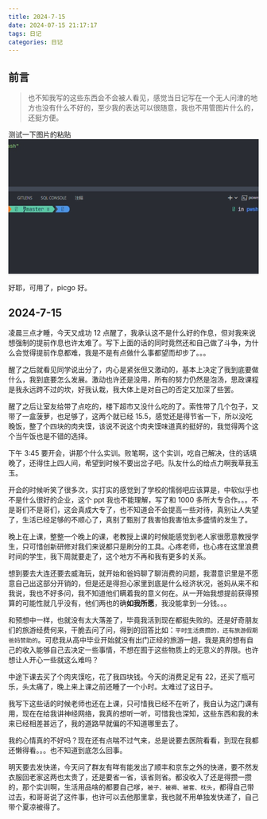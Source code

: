 ```yaml
---
title: 2024-7-15
date: 2024-07-15 21:17:17
tags: 日记
categories: 日记
---
```


## 前言
> 也不知我写的这些东西会不会被人看见，感觉当日记写在一个无人问津的地方也没有什么不好的，至少我的表达可以很随意，我也不用管图片什么的，还挺方便。

测试一下图片的粘贴
![20240715213310](https://raw.githubusercontent.com/MarchPhantasia/pic/main/hexoblog/20240715213310.png)

好耶，可用了，picgo 好。

## 2024-7-15

凌晨三点才睡，今天又成功 12 点醒了，我承认这不是什么好的作息，但对我来说想强制的提前作息也许太难了。写下上面的话的同时竟然还和自己做了斗争，为什么会觉得提前作息都难，我是不是有点做什么事都望而却步了。。。

醒了之后就看见同学说出分了，内心是紧张但又激动的，基本上决定了我到底要做什么，我到底要怎么发展。激动也许还是没用，所有的努力仍然是泡汤，思政课程是我永远跨不过的坎，好我认栽，我大体上是对自己的否定又加深了些罢。

醒了之后让室友给带了点吃的，楼下超市又没什么吃的了。索性带了几个包子，又带了一盒菠萝，也足够了，这两个就已经 15.5，感觉还是得节省一下，所以没吃晚饭，整了个四块的肉夹馍，该说不说这个肉夹馍味道真的挺好的，我觉得两个这个当午饭也是不错的选择。

下午 3:45 要开会，讲那个什么实训。败笔啊，这个实训，吃自己解决，住的话填晚了，还得住上四人间，希望到时候不要出岔子吧。队友什么的给点力啊我草我玉玉。

开会的时候听笑了很多次，实打实的感觉到了学校的懦弱吧应该算是，中软似乎也不是什么很好的企业，这个 ppt 我也不能理解，写了和 1000 多所大专合作。。。不是哥们不是哥们，这会真成大专了，也不知道会不会提高一些对待，真别让人失望了，生活已经足够的不顺心了，真别了甄别了我害怕我害怕太多盛情的发生了。

晚上在上课，整整一个晚上的课，老教授上课的时候能感觉到老人家很愿意教授学生，只可惜创新研修对我们来说都只是刷分的工具。心疼老师，也心疼在这里浪费时间的学生，我下周就要走了，这个地方不再和我有更多的关系。

想到要去大连还要去威海玩，就开始和爸妈聊了聊消费的问题，我潜意识里是不愿意自己出这部分开销的，但是还是得担心家里到底是什么经济状况，爸妈从来不和我说，我也不好多问，我不知道他们瞒着我的意义何在。从一开始我想提前获得预算的可能性就几乎没有，他们两也的确**如我所愿**，我没能拿到一分钱。。。

和预想中一样，也就没有太大落差了，毕竟我活到现在都挺失败的。还是好奇朋友们的旅游经费何来，干脆去问了问，得到的回答比如：`平时生活费攒的，还有旅游假期爸妈赞助的`。可悲我从高中毕业开始就没有出门正经的旅游一趟，我是真的想有自己的收入能够自己去决定一些事情，不想在囿于这些物质上的无意义的界限。也许想让人开心一些就这么难吗？

中途下课去买了个肉夹馍吃，花了我四块钱。今天的消费足足有 22，还买了瓶可乐，头太痛了，晚上来上课之前还睡了一个小时。太难过了这日子。

我写下这些话的时候老师也还在上课，只可惜我已经不在听了，我自认为这门课有用，现在在给我讲神经网络，我真的想听一听，可惜我也深知，这些东西和我的未来已经相差甚远了，我的道路早就偏的不知道哪里去了。

我的心情真的不好吗？现在还有点喘不过气来，总是说要去医院看看，到现在我都还懒得看。。。也不知道到底怎么回事。

明天要去发快递，今天问了群友有咩有能发出了顺丰和京东之外的快递，要不然发衣服回老家这两也太贵了，还是要省一省，该省则省。都没收入了还是得攒一攒的，那个实训啊，生活用品啥的都要自己嗲，`被子、被褥、被套、枕头`，都得自己带过去，和哥哥说了这件事，也许可以去他那里拿，我也就不用单独发快递了，自己带个夏凉被得了。